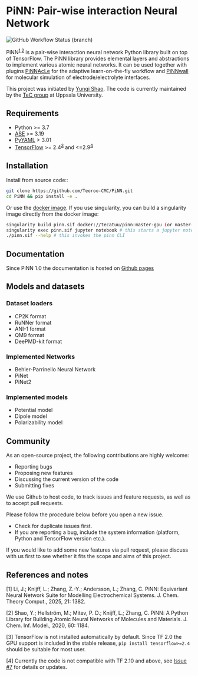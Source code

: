 # PiNN: Pair-wise interaction Neural Network

![GitHub Workflow Status (branch)](https://img.shields.io/github/actions/workflow/status/Teoroo-CMC/PiNN/build_and_test.yml?branch=master&label=build&style=flat-square)

PiNN<sup>[1](#fn1),[2](#fn2)</sup> is a pair-wise interaction neural network Python library built on top of TensorFlow. The PiNN library provides elemental layers and abstractions to implement various atomic neural networks. It can be used together with plugins [PiNNAcLe](https://github.com/Teoroo-CMC/PiNNAcLe) for the adaptive learn-on-the-fly workflow and [PiNNwall](https://github.com/Teoroo-CMC/PiNNwall) for molecular simulation of electrode/electrolyte interfaces.

This project was initiated by [Yunqi Shao][yqshao]. The code is currently maintained by the [TeC group][tec] at Uppsala University.

[yqshao]:https://github.com/yqshao
[tec]:https://tec-group.github.io/

## Requirements

- Python >= 3.7
- [ASE](https://wiki.fysik.dtu.dk/ase/) >= 3.19
- [PyYAML](https://pyyaml.org/) > 3.01
- [TensorFlow](https://www.tensorflow.org/install) >= 2.4<sup>[3](#fn3)</sup> and <=2.9<sup>[4](#fn4)</sup>

## Installation

Install from source code::

``` sh
git clone https://github.com/Teoroo-CMC/PiNN.git 
cd PiNN && pip install -e .
```

Or use the [docker
image](https://hub.docker.com/r/tecatuu/pinn/tags). If you use
singularity, you can build a singularity image directly from the docker image:

``` sh
singularity build pinn.sif docker://tecatuu/pinn:master-gpu (or master-cpu)
singularity exec pinn.sif jupyter notebook # this starts a jupyter notebook server
./pinn.sif --help # this invokes the pinn CLI
```

## Documentation

Since PiNN 1.0 the documentation is hosted on [Github pages](https://teoroo-cmc.github.io/PiNN/)

## Models and datasets

### Dataset loaders

- CP2K format
- RuNNer format
- ANI-1 format
- QM9 format
- DeePMD-kit format

### Implemented Networks

- Behler-Parrinello Neural Network
- PiNet
- PiNet2

### Implemented models

- Potential model
- Dipole model
- Polarizability model

## Community

As an open-source project, the following contributions are highly welcome:

- Reporting bugs
- Proposing new features
- Discussing the current version of the code
- Submitting fixes

We use Github to host code, to track issues and feature requests, as well
as to accept pull requests. 

Please follow the procedure below before you open a new issue.

- Check for duplicate issues first.
- If you are reporting a bug, include the system information
  (platform, Python and TensorFlow version etc.).

If you would like to add some new features via pull request, please
discuss with us first to see whether it fits the scope and aims of this project.

## References and notes

<a name="fn2">[1]</a> Li, J.; Knijff, L.; Zhang, Z.-Y.; Andersson, L.; Zhang,
C. PiNN: Equivariant Neural Network Suite for Modelling Electrochemical Systems. J. Chem. Theory Comput., 2025, 21: 1382.

<a name="fn1">[2]</a> Shao, Y.; Hellström, M.; Mitev, P. D.; Knijff, L.; Zhang,
C. PiNN: A Python Library for Building Atomic Neural Networks of Molecules and
Materials. J. Chem. Inf. Model., 2020, 60: 1184. 

<a name="fn3">[3]</a> TensorFlow is not installed automatically by default.
Since TF 2.0 the GPU support is included in the stable release, ``pip install
tensorflow>=2.4`` should be suitable for most user. 

<a name="fn4">[4]</a> Currently the code is not compatible with TF 2.10 and above,
see [Issue #7](https://github.com/Teoroo-CMC/PiNN/issues/7) for details or updates.
